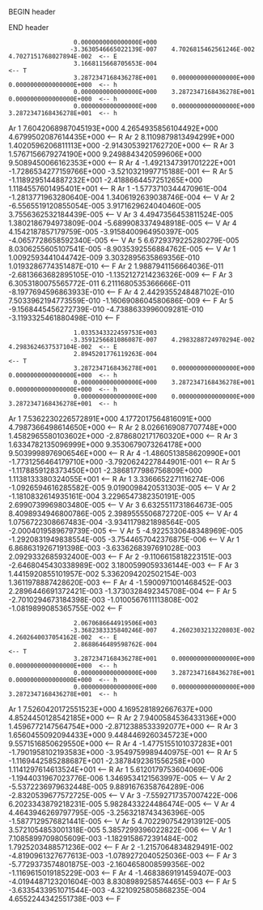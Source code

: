  BEGIN header

 END header

                      0.0000000000000000E+000
                     -3.3630546665022139E-007    4.7026815462561246E-002    4.7027151768027894E-002  <-- E
                      3.1668115668705653E-004                                                        <-- T
                      3.2872347168436278E+001    0.0000000000000000E+000    0.0000000000000000E+000  <-- h
                      0.0000000000000000E+000    3.2872347168436278E+001    0.0000000000000000E+000  <-- h
                      0.0000000000000000E+000    0.0000000000000000E+000    3.2872347168436278E+001  <-- h
 Ar              1    7.6042068987045193E+000    4.2654935856104492E+000    4.6799502087614435E+000  <-- R
 Ar              2    8.1109879813494299E+000    1.4020596206811113E+000   -2.9143053921762720E+000  <-- R
 Ar              3    1.5767156679274190E+000    9.2498843420599606E+000    9.5089450066162353E+000  <-- R
 Ar              4   -1.4921347391701222E+001   -1.7286534277159766E+000   -3.5210321997715188E-001  <-- R
 Ar              5   -1.1189295144887232E+001   -2.4188664457251265E+000    1.1184557601495401E+001  <-- R
 Ar              1   -1.5773710344470961E-004   -1.2813771963280640E-004    1.3406192639038746E-004  <-- V
 Ar              2   -6.5565519120855054E-005    3.9171629624040460E-005    3.7556362532184439E-005  <-- V
 Ar              3    4.4947356453811524E-005    1.3802186794973809E-004   -5.6899083374948918E-005  <-- V
 Ar              4    4.1542187857179759E-005   -3.9158400964950397E-005   -4.0657728658592340E-005  <-- V
 Ar              5    6.6729379225280279E-005    8.0306255605107541E-005   -8.9035392556884762E-005  <-- V
 Ar              1    1.0092593441044742E-009    3.3032895635869356E-010    1.0193286774351487E-010  <-- F
 Ar              2    1.9887941156664036E-011   -2.6813663682895105E-010   -1.1352127214236326E-009  <-- F
 Ar              3    6.3053180075565772E-011    6.2111680535366666E-011   -8.1977694596863933E-010  <-- F
 Ar              4    2.4429355248487102E-010    7.5033962194773559E-010   -1.1606908604580686E-009  <-- F
 Ar              5   -9.1568445456272739E-010   -4.7388633996009281E-010   -3.1193325461880498E-010  <-- F

                      1.0335343322459753E+003
                     -3.3591256681086087E-007    4.2983288724970294E-002    4.2983624637537104E-002  <-- E
                      2.8945201776119263E-004                                                        <-- T
                      3.2872347168436278E+001    0.0000000000000000E+000    0.0000000000000000E+000  <-- h
                      0.0000000000000000E+000    3.2872347168436278E+001    0.0000000000000000E+000  <-- h
                      0.0000000000000000E+000    0.0000000000000000E+000    3.2872347168436278E+001  <-- h
 Ar              1    7.5362230226572891E+000    4.1772017564816091E+000    4.7987366498614650E+000  <-- R
 Ar              2    8.0266169087707748E+000    1.4582965580103602E+000   -2.8786802171760320E+000  <-- R
 Ar              3    1.6334782135096999E+000    9.3530679073264178E+000    9.5039998976906546E+000  <-- R
 Ar              4   -1.4860513858620990E+001   -1.7731256464179710E+000   -3.7920624227844901E-001  <-- R
 Ar              5   -1.1178859128373450E+001   -2.3868177986756809E+000    1.1138133380324055E+001  <-- R
 Ar              1    3.3366652271116274E-006   -1.0926594616285582E-005    9.0190098420531303E-005  <-- V
 Ar              2   -1.1810832614935161E-004    3.2296547382350191E-005    2.6990739969803480E-005  <-- V
 Ar              3    6.6325511731864673E-005    8.4098934946800786E-005    2.3989555506872720E-005  <-- V
 Ar              4    1.0756722308667483E-004   -3.9341179821898564E-005   -2.0004019589679739E-005  <-- V
 Ar              5   -4.9225330648348969E-005   -1.2920831949838554E-005   -3.7544657042376875E-006  <-- V
 Ar              1    6.8686319267191398E-003   -3.6336268397691028E-003    2.0929332685932400E-003  <-- F
 Ar              2   -9.1106615818223151E-003   -2.6468045430338989E-002    3.1800599059336144E-003  <-- F
 Ar              3    1.4415920855101957E-002    5.3362094202502154E-003    1.3611978887428620E-003  <-- F
 Ar              4   -1.5900971001468452E-003    2.2896446691372421E-003   -1.3730328492345708E-004  <-- F
 Ar              5   -2.7010294673184398E-003   -1.0100567611113808E-002   -1.0819899085365755E-002  <-- F

                      2.0670686644919506E+003
                     -3.3682383335840246E-007    4.2602303213220803E-002    4.2602640037054162E-002  <-- E
                      2.8688646489598762E-004                                                        <-- T
                      3.2872347168436278E+001    0.0000000000000000E+000    0.0000000000000000E+000  <-- h
                      0.0000000000000000E+000    3.2872347168436278E+001    0.0000000000000000E+000  <-- h
                      0.0000000000000000E+000    0.0000000000000000E+000    3.2872347168436278E+001  <-- h
 Ar              1    7.5260420172551523E+000    4.1695281892667637E+000    4.8524450128542185E+000  <-- R
 Ar              2    7.9400584536433136E+000    1.4596772147564754E+000   -2.8712388533392077E+000  <-- R
 Ar              3    1.6560455092094433E+000    9.4484469260345723E+000    9.5571516850629550E+000  <-- R
 Ar              4   -1.4775155101037283E+001   -1.7901958102193583E+000   -3.9549759989440975E-001  <-- R
 Ar              5   -1.1169442585288687E+001   -2.3878492361556258E+000    1.1141297614613524E+001  <-- R
 Ar              1    5.6120179753604069E-006   -1.1944031967023776E-006    1.3469534121563997E-005  <-- V
 Ar              2   -5.5372236979632448E-005    9.8891676358764289E-006   -2.8320539677572725E-005  <-- V
 Ar              3   -7.5592717357007422E-006    6.2023343879218231E-005    5.9828433224486474E-005  <-- V
 Ar              4    4.4643946269797795E-005   -3.2563218743436396E-005   -1.5877129576821441E-005  <-- V
 Ar              5    4.7022907542913912E-005    3.5721054853001318E-005    5.3857299396022822E-006  <-- V
 Ar              1    7.1085899709805609E-003   -1.1829158672391484E-002    1.7925203488571236E-002  <-- F
 Ar              2   -1.2157064834829491E-002   -4.8190961327677613E-003   -1.0789272040525036E-003  <-- F
 Ar              3   -5.7729373574801875E-003   -2.1604658008599356E-002   -1.1169615019185229E-003  <-- F
 Ar              4   -1.4683869191459407E-003   -4.0194487123201604E-003    8.8308989258574465E-003  <-- F
 Ar              5   -3.6335433951071544E-003   -4.3210925805868235E-004    4.6552244342551738E-003  <-- F
